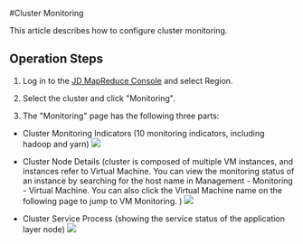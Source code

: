 #Cluster Monitoring

This article describes how to configure cluster monitoring.

## Operation Steps
1. Log in to the [JD MapReduce Console](https://xdata.jdcloud.com/rmgr/resources/res-manage/custom-resources.html#/) and select Region.

2. Select the cluster and click "Monitoring".

3. The "Monitoring" page has the following three parts:
 -  Cluster Monitoring Indicators (10 monitoring indicators, including hadoop and yarn)
 ![](../../../../image/jmr/monitor-1.jpg)
 
 -  Cluster Node Details (cluster is composed of multiple VM instances, and instances refer to Virtual Machine. You can view the monitoring status of an instance by searching for the host name in Management - Monitoring - Virtual Machine. You can also click the Virtual Machine name on the following page to jump to VM Monitoring. )
 ![](../../../../image/jmr/monitor-2.jpg)
 
 -  Cluster Service Process (showing the service status of the application layer node)
 ![](../../../../image/jmr/monitor-3.jpg)
 
 



	   


